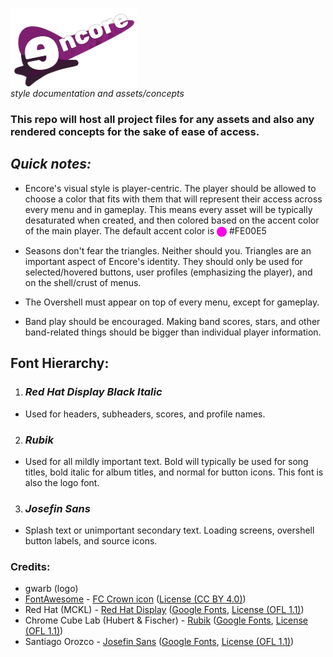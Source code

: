 <a href="url"><img src="/logo/png/encore-logo.png" align="center" height="128" width="202" ></a>    
*style documentation and assets/concepts*
 
### This repo will host all project files for any assets and also any rendered concepts for the sake of ease of access.

## *Quick notes:*

- Encore's visual style is player-centric. The player should be allowed to choose a color that fits with them that will represent their access across every menu and in gameplay. This means every asset will be typically desaturated when created, and then colored based on the accent color of the main player. The default accent color is <a href="url"><img src="/core/FE00E5.png" align="center" height="16" width="16" ></a>    #FE00E5 

- Seasons don't fear the triangles. Neither should you. Triangles are an important aspect of Encore's identity. They should only be used for selected/hovered buttons, user profiles (emphasizing the player), and on the shell/crust of menus.

- The Overshell must appear on top of every menu, except for gameplay. 

- Band play should be encouraged. Making band scores, stars, and other band-related things should be bigger than individual player information.

## Font Hierarchy:
1. ### *Red Hat Display Black Italic*    
  - Used for headers, subheaders, scores, and profile names.
2. ### *Rubik*     
  - Used for all mildly important text. Bold will typically be used for song titles, bold italic for album titles, and normal for button icons. This font is also the logo font.
3. ### *Josefin Sans*    
  - Splash text or unimportant secondary text. Loading screens, overshell button labels, and source icons.

### Credits:

- gwarb (logo)
- [FontAwesome](https://fontawesome.com/) - [FC Crown icon](https://fontawesome.com/icons/crown?f=classic&s=solid) ([License (CC BY 4.0)](https://github.com/FortAwesome/Font-Awesome/blob/6.x/LICENSE.txt))
- Red Hat (MCKL) - [Red Hat Display](https://github.com/RedHatOfficial/RedHatFont) ([Google Fonts](https://fonts.google.com/specimen/Red+Hat+Display), [License (OFL 1.1)](https://github.com/RedHatOfficial/RedHatFont/blob/master/LICENSE)) 
- Chrome Cube Lab (Hubert & Fischer) - [Rubik](https://github.com/googlefonts/Rubik) ([Google Fonts](https://fonts.google.com/specimen/Rubik), [License (OFL 1.1)](https://github.com/googlefonts/rubik/blob/main/OFL.txt))
- Santiago Orozco - [Josefin Sans](https://github.com/googlefonts/josefinsans) ([Google Fonts](https://fonts.google.com/specimen/Josefin+Sans), [License (OFL 1.1)](https://github.com/googlefonts/josefinsans/blob/master/OFL.txt))
